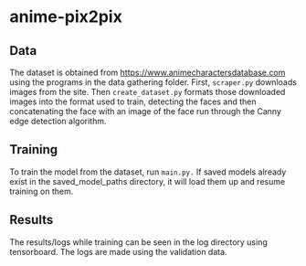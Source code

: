 # anime-pix2pix

## Data
The dataset is obtained from https://www.animecharactersdatabase.com using the programs in the data gathering folder. First, `scraper.py` downloads images from the site. Then `create_dataset.py` formats those downloaded images into the format used to train, detecting the faces and then concatenating the face with an image of the face run through the Canny edge detection algorithm.

## Training
To train the model from the dataset, run `main.py.` If saved models already exist in the saved_model_paths directory, it will load them up and resume training on them.

## Results
The results/logs while training can be seen in the log directory using tensorboard. The logs are made using the validation data.